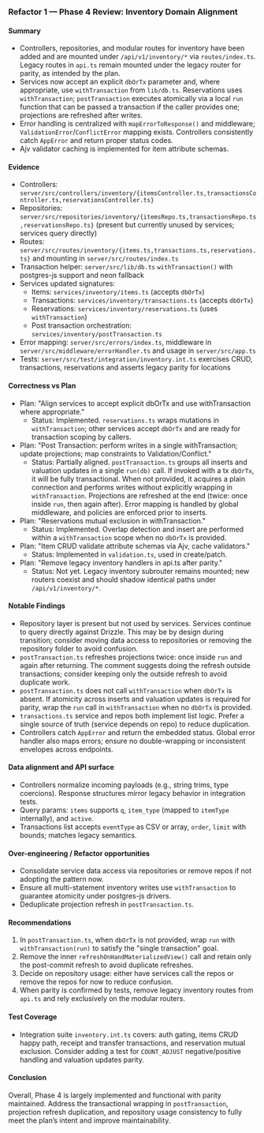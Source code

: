 ### Refactor 1 — Phase 4 Review: Inventory Domain Alignment

#### Summary
- Controllers, repositories, and modular routes for inventory have been added and are mounted under `/api/v1/inventory/*` via `routes/index.ts`. Legacy routes in `api.ts` remain mounted under the legacy router for parity, as intended by the plan.
- Services now accept an explicit `dbOrTx` parameter and, where appropriate, use `withTransaction` from `lib/db.ts`. Reservations uses `withTransaction`; `postTransaction` executes atomically via a local `run` function that can be passed a transaction if the caller provides one; projections are refreshed after writes.
- Error handling is centralized with `mapErrorToResponse()` and middleware; `ValidationError`/`ConflictError` mapping exists. Controllers consistently catch `AppError` and return proper status codes.
- Ajv validator caching is implemented for item attribute schemas.

#### Evidence
- Controllers: `server/src/controllers/inventory/{itemsController.ts,transactionsController.ts,reservationsController.ts}`
- Repositories: `server/src/repositories/inventory/{itemsRepo.ts,transactionsRepo.ts,reservationsRepo.ts}` (present but currently unused by services; services query directly)
- Routes: `server/src/routes/inventory/{items.ts,transactions.ts,reservations.ts}` and mounting in `server/src/routes/index.ts`
- Transaction helper: `server/src/lib/db.ts` `withTransaction()` with postgres-js support and neon fallback
- Services updated signatures: 
  - Items: `services/inventory/items.ts` (accepts `dbOrTx`)
  - Transactions: `services/inventory/transactions.ts` (accepts `dbOrTx`)
  - Reservations: `services/inventory/reservations.ts` (uses `withTransaction`)
  - Post transaction orchestration: `services/inventory/postTransaction.ts`
- Error mapping: `server/src/errors/index.ts`, middleware in `server/src/middleware/errorHandler.ts` and usage in `server/src/app.ts`
- Tests: `server/src/test/integration/inventory.int.ts` exercises CRUD, transactions, reservations and asserts legacy parity for locations

#### Correctness vs Plan
- Plan: "Align services to accept explicit dbOrTx and use withTransaction where appropriate." 
  - Status: Implemented. `reservations.ts` wraps mutations in `withTransaction`; other services accept `dbOrTx` and are ready for transaction scoping by callers.
- Plan: "Post Transaction: perform writes in a single withTransaction; update projections; map constraints to Validation/Conflict."
  - Status: Partially aligned. `postTransaction.ts` groups all inserts and valuation updates in a single `run(db)` call. If invoked with a tx `dbOrTx`, it will be fully transactional. When not provided, it acquires a plain connection and performs writes without explicitly wrapping in `withTransaction`. Projections are refreshed at the end (twice: once inside `run`, then again after). Error mapping is handled by global middleware, and policies are enforced prior to inserts.
- Plan: "Reservations mutual exclusion in withTransaction."
  - Status: Implemented. Overlap detection and insert are performed within a `withTransaction` scope when no `dbOrTx` is provided.
- Plan: "Item CRUD validate attribute schemas via Ajv, cache validators."
  - Status: Implemented in `validation.ts`, used in create/patch.
- Plan: "Remove legacy inventory handlers in api.ts after parity."
  - Status: Not yet. Legacy inventory subrouter remains mounted; new routers coexist and should shadow identical paths under `/api/v1/inventory/*`.

#### Notable Findings
- Repository layer is present but not used by services. Services continue to query directly against Drizzle. This may be by design during transition; consider moving data access to repositories or removing the repository folder to avoid confusion.
- `postTransaction.ts` refreshes projections twice: once inside `run` and again after returning. The comment suggests doing the refresh outside transactions; consider keeping only the outside refresh to avoid duplicate work.
- `postTransaction.ts` does not call `withTransaction` when `dbOrTx` is absent. If atomicity across inserts and valuation updates is required for parity, wrap the `run` call in `withTransaction` when no `dbOrTx` is provided.
- `transactions.ts` service and repos both implement list logic. Prefer a single source of truth (service depends on repo) to reduce duplication.
- Controllers catch `AppError` and return the embedded status. Global error handler also maps errors; ensure no double-wrapping or inconsistent envelopes across endpoints.

#### Data alignment and API surface
- Controllers normalize incoming payloads (e.g., string trims, type coercions). Response structures mirror legacy behavior in integration tests.
- Query params: `items` supports `q`, `item_type` (mapped to `itemType` internally), and `active`.
- Transactions list accepts `eventType` as CSV or array, `order`, `limit` with bounds; matches legacy semantics.

#### Over-engineering / Refactor opportunities
- Consolidate service data access via repositories or remove repos if not adopting the pattern now.
- Ensure all multi-statement inventory writes use `withTransaction` to guarantee atomicity under postgres-js drivers.
- Deduplicate projection refresh in `postTransaction.ts`.

#### Recommendations
1. In `postTransaction.ts`, when `dbOrTx` is not provided, wrap `run` with `withTransaction(run)` to satisfy the "single transaction" goal.
2. Remove the inner `refreshOnHandMaterializedView()` call and retain only the post-commit refresh to avoid duplicate refreshes.
3. Decide on repository usage: either have services call the repos or remove the repos for now to reduce confusion.
4. When parity is confirmed by tests, remove legacy inventory routes from `api.ts` and rely exclusively on the modular routers.

#### Test Coverage
- Integration suite `inventory.int.ts` covers: auth gating, items CRUD happy path, receipt and transfer transactions, and reservation mutual exclusion. Consider adding a test for `COUNT_ADJUST` negative/positive handling and valuation updates parity.

#### Conclusion
Overall, Phase 4 is largely implemented and functional with parity maintained. Address the transactional wrapping in `postTransaction`, projection refresh duplication, and repository usage consistency to fully meet the plan’s intent and improve maintainability.


